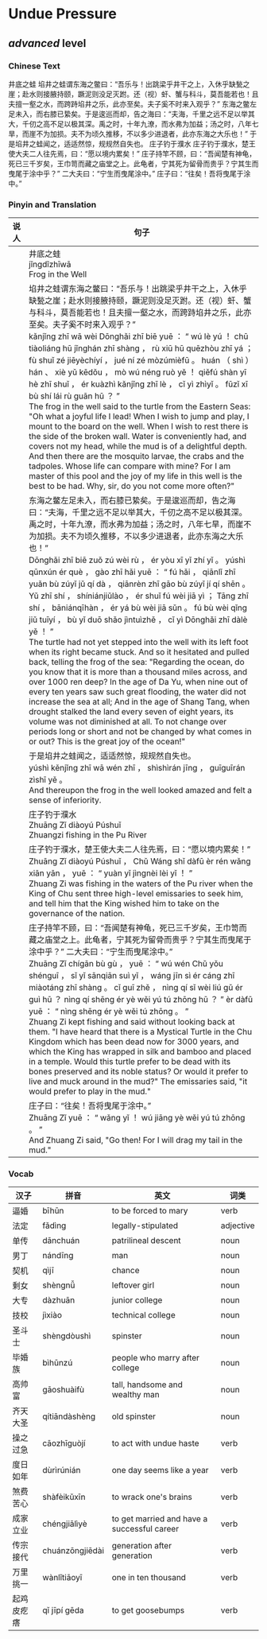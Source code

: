# Undue Pressure
## *advanced* level

### Chinese Text
井底之蛙
埳井之蛙谓东海之鳖曰：“吾乐与！出跳梁乎井干之上，入休乎缺甃之崖；赴水则接腋持颐，蹶泥则没足灭跗。还（视）虷、蟹与科斗，莫吾能若也！且夫擅一壑之水，而跨跱埳井之乐，此亦至矣。夫子奚不时来入观乎？”
东海之鳖左足未入，而右膝已絷矣。于是逡巡而却，告之海曰：“夫海，千里之远不足以举其大，千仞之高不足以极其深。禹之时，十年九潦，而水弗为加益；汤之时，八年七旱，而崖不为加损。夫不为顷久推移，不以多少进退者，此亦东海之大乐也！”
于是埳井之蛙闻之，适适然惊，规规然自失也。
庄子钓于濮水
庄子钓于濮水，楚王使大夫二人往先焉，曰：“愿以境内累矣！”
庄子持竿不顾，曰：“吾闻楚有神龟，死已三千岁矣，王巾笥而藏之庙堂之上。此龟者，宁其死为留骨而贵乎？宁其生而曳尾于涂中乎？” 二大夫曰：“宁生而曳尾涂中。”
庄子曰：“往矣！吾将曳尾于涂中。”

### Pinyin and Translation
|说人|句子|
|----|----|
||井底之蛙<br />jǐngdǐzhīwā<br />Frog in the Well|
||埳井之蛙谓东海之鳖曰：“吾乐与！出跳梁乎井干之上，入休乎缺甃之崖；赴水则接腋持颐，蹶泥则没足灭跗。还（视）虷、蟹与科斗，莫吾能若也！且夫擅一壑之水，而跨跱埳井之乐，此亦至矣。夫子奚不时来入观乎？”<br />kǎnjǐng zhī wā wèi Dōnghǎi zhī biē yuē ： “ wú lè yú ！ chū tiàoliáng hū jǐnghán zhī shàng ， rù xiū hū quēzhòu zhī yá ； fù shuǐ zé jiēyèchíyí ， jué ní zé mòzúmièfū 。 huán （ shì ） hán 、 xiè yǔ kēdǒu ， mò wú néng ruò yě ！ qiěfú shàn yī hè zhī shuǐ ， ér kuàzhì kǎnjǐng zhī lè ， cǐ yì zhìyǐ 。 fūzǐ xī bù shí lái rù guān hū ？ ”<br />The frog in the well said to the turtle from the Eastern Seas: "Oh what a joyful life I lead! When I wish to jump and play, I mount to the board on the well. When I wish to rest there is the side of the broken wall. Water is conveniently had, and covers not my head, while the mud is of a delightful depth. And then there are the mosquito larvae, the crabs and the tadpoles. Whose life can compare with mine? For I am master of this pool and the joy of my life in this well is the best to be had. Why, sir, do you not come more often?"|
||东海之鳖左足未入，而右膝已絷矣。于是逡巡而却，告之海曰：“夫海，千里之远不足以举其大，千仞之高不足以极其深。禹之时，十年九潦，而水弗为加益；汤之时，八年七旱，而崖不为加损。夫不为顷久推移，不以多少进退者，此亦东海之大乐也！”<br />Dōnghǎi zhī biē zuǒ zú wèi rù ， ér yòu xī yǐ zhí yǐ 。 yúshì qūnxún ér què ， gào zhī hǎi yuē ： “ fú hǎi ， qiānlǐ zhī yuǎn bù zúyǐ jǔ qí dà ， qiānrèn zhī gāo bù zúyǐ jí qí shēn 。 Yǔ zhī shí ， shíniánjiǔlào ， ér shuǐ fú wèi jiā yì ； Tāng zhī shí ， bāniánqīhàn ， ér yá bù wèi jiā sǔn 。 fú bù wèi qǐng jiǔ tuīyí ， bù yǐ duō shǎo jìntuìzhě ， cǐ yì Dōnghǎi zhī dàlè yě ！ ”<br />The turtle had not yet stepped into the well with its left foot when its right became stuck. And so it hesitated and pulled back, telling the frog of the sea: "Regarding the ocean, do you know that it is more than a thousand miles across, and over 1000 ren deep? In the age of Da Yu, when nine out of every ten years saw such great flooding, the water did not increase the sea at all; And in the age of Shang Tang, when drought stalked the land every seven of eight years, its volume was not diminished at all. To not change over periods long or short and not be changed by what comes in or out? This is the great joy of the ocean!"|
||于是埳井之蛙闻之，适适然惊，规规然自失也。<br />yúshì kěnjǐng zhī wā wén zhī ， shìshìrán jīng ， guīguīrán zìshī yě 。<br />And thereupon the frog in the well looked amazed and felt a sense of inferiority.|
||庄子钓于濮水<br />Zhuāng Zǐ diàoyú Púshuǐ<br />Zhuangzi fishing in the Pu River|
||庄子钓于濮水，楚王使大夫二人往先焉，曰：“愿以境内累矣！”<br />Zhuāng Zǐ diàoyú Púshuǐ ， Chǔ Wáng shǐ dàfū èr rén wǎng xiān yān ， yuē ： “ yuàn yǐ jìngnèi lèi yǐ ！ ”<br />Zhuang Zi was fishing in the waters of the Pu river when the King of Chu sent three high-level emissaries to seek him, and tell him that the King wished him to take on the governance of the nation.|
||庄子持竿不顾，曰：“吾闻楚有神龟，死已三千岁矣，王巾笥而藏之庙堂之上。此龟者，宁其死为留骨而贵乎？宁其生而曳尾于涂中乎？” 二大夫曰：“宁生而曳尾涂中。”<br />Zhuāng Zǐ chígān bù gù ， yuē ： “ wú wén Chǔ yǒu shénguī ， sǐ yǐ sānqiān  suì yǐ ， wáng jīn sì ér cáng zhī miàotáng zhī shàng 。 cǐ guī zhě ， nìng qí sǐ wèi liú gǔ ér guì hū ？ nìng qí shēng ér yè wěi yú tú zhōng hū ？ ”  èr dàfū yuē ： “ nìng shēng ér yè wěi tú zhōng 。 ”<br />Zhuang Zi kept fishing and said without looking back at them. "I have heard that there is a Mystical Turtle in the Chu Kingdom which has been dead now for 3000 years, and which the King has wrapped in silk and bamboo and placed in a temple. Would this turtle prefer to be dead with its bones preserved and its noble status? Or would it prefer to live and muck around in the mud?" The emissaries said, "it would prefer to play in the mud."|
||庄子曰：“往矣！吾将曳尾于涂中。”<br />Zhuāng Zǐ yuē ： “ wǎng yǐ ！ wú jiāng yè wěi yú tú zhōng 。 ”<br />And Zhuang Zi said, "Go then! For I will drag my tail in the mud."|
### Vocab
|汉子|拼音|英文|词类|
|----|----|----|----|
|逼婚|bīhūn|to be forced to mary|verb|
|法定|fǎdìng|legally-stipulated|adjective|
|单传|dānchuán|patrilineal descent|noun|
|男丁|nándīng|man|noun|
|契机|qìjī|chance|noun|
|剩女|shèngnǚ|leftover girl|noun|
|大专|dàzhuān|junior college|noun|
|技校|jìxiào|technical college|noun|
|圣斗士|shèngdòushì|spinster|noun|
|毕婚族|bìhūnzú|people who marry after college|noun|
|高帅富|gāoshuàifù|tall, handsome and wealthy man|noun|
|齐天大圣|qítiāndàshèng|old spinster|noun|
|操之过急|cāozhīguòjí|to act with undue haste|verb|
|度日如年|dùrìrúnián|one day seems like a year|verb|
|煞费苦心|shàfèikǔxīn|to wrack one's brains|verb|
|成家立业|chéngjiālìyè|to get married and have a successful career|verb|
|传宗接代|chuánzōngjiēdài|generation after generation|verb|
|万里挑一|wànlǐtiāoyī|one in ten thousand|verb|
|起鸡皮疙瘩|qǐ jīpí gēda|to get goosebumps|verb|